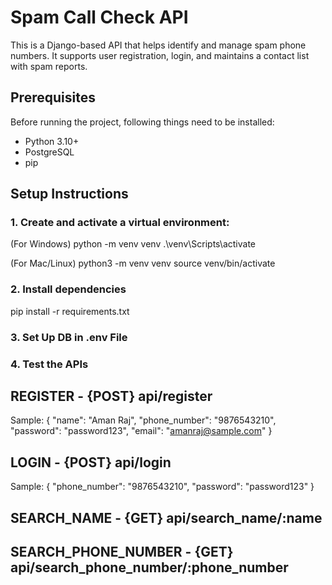 # Spam Call Check API

This is a Django-based API that helps identify and manage spam phone numbers. It supports user registration, login, and maintains a contact list with spam reports.

## Prerequisites

Before running the project, following things need to be installed:

- Python 3.10+ 
- PostgreSQL
- pip 

## Setup Instructions

### 1. Create and activate a virtual environment:
(For Windows)
python -m venv venv
.\venv\Scripts\activate

(For Mac/Linux)
python3 -m venv venv
source venv/bin/activate

### 2. Install dependencies
pip install -r requirements.txt


### 3. Set Up DB in .env File

### 4. Test the APIs

## REGISTER - {POST} api/register
Sample: {
  "name": "Aman Raj",
  "phone_number": "9876543210",
  "password": "password123",
  "email": "amanraj@sample.com"
}

## LOGIN - {POST} api/login
Sample: {
  "phone_number": "9876543210",
  "password": "password123"
}

## SEARCH_NAME - {GET} api/search_name/:name

## SEARCH_PHONE_NUMBER - {GET} api/search_phone_number/:phone_number




